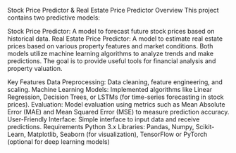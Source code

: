 Stock Price Predictor & Real Estate Price Predictor
Overview
This project contains two predictive models:

Stock Price Predictor: A model to forecast future stock prices based on historical data.
Real Estate Price Predictor: A model to estimate real estate prices based on various property features and market conditions.
Both models utilize machine learning algorithms to analyze trends and make predictions. The goal is to provide useful tools for financial analysis and property valuation.

Key Features
Data Preprocessing: Data cleaning, feature engineering, and scaling.
Machine Learning Models: Implemented algorithms like Linear Regression, Decision Trees, or LSTMs (for time-series forecasting in stock prices).
Evaluation: Model evaluation using metrics such as Mean Absolute Error (MAE) and Mean Squared Error (MSE) to measure prediction accuracy.
User-Friendly Interface: Simple interface to input data and receive predictions.
Requirements
Python 3.x
Libraries: Pandas, Numpy, Scikit-Learn, Matplotlib, Seaborn (for visualization), TensorFlow or PyTorch (optional for deep learning models)
